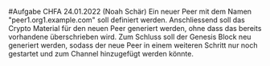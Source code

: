 #Aufgabe CHFA 24.01.2022 (Noah Schär)
Ein neuer Peer mit dem Namen "peer1.org1.example.com" soll definiert werden. Anschliessend soll das Crypto Material für den neuen Peer generiert werden, ohne dass das bereits vorhandene überschrieben wird. Zum Schluss soll der Genesis Block neu generiert werden, sodass der neue Peer in einem weiteren Schritt nur noch gestartet und zum Channel hinzugefügt werden könnte.
